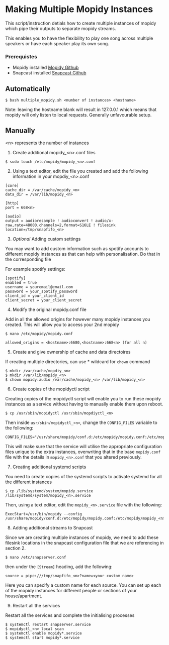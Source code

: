 # Making Multiple Mopidy Instances

This script/instruction detials how to create multiple instances of mopidy which pipe their outputs to separate mopidy streams. 

This enables you to have the flexibility to play one song across multiple speakers or have each speaker play its own song. 

### Prerequistes 

* Mopidy installed [Mopidy Github](https://github.com/mopidy/mopidy)
* Snapcast installed [Snapcast Github](https://github.com/badaix/snapcast)

## Automatically

```
$ bash multiple_mopidy.sh <number of instances> <hostname>
```
Note: leaving the hostname blank will result in 127.0.0.1 which means that mopidy will only listen to local requests. Generally unfavourable setup.
## Manually

\<n> represents the number of instances

1. Create additional mopidy_\<n>.conf files
```
$ sudo touch /etc/mopidy/mopidy_<n>.conf
```
2. Using a text editor, edit the file you created and add the following information in your mopdiy_\<n>.conf
```
[core]
cache_dir = /var/cache/mopidy_<n>
data_dir = /var/lib/mopidy_<n>

[http]
port = 668<n>

[audio]
output = audioresample ! audioconvert ! audio/x-raw,rate=48000,channels=2,format=S16LE ! filesink location=/tmp/snapfifo_<n>
```
3. _Optional_ Adding custom settings

You may want to add custom information such as spotify accounts to different mopidy instances as that can help with personalisation. Do that in the corresponding file

For example spotify settings:
```
[spotify]
enabled = true
username = youremail@email.com
password = your_spotify_password
client_id = your_client_id
client_secret = your_client_secret
```

4. Modify the original mopidy.conf file

Add in all the allowed origins for however many mopidy instances you created. This will allow you to access your 2nd mopidy 
```
$ nano /etc/mopidy/mopidy.conf

allowed_origins = <hostname>:6680,<hostname>:668<n> (for all n)
```
5. Create and give ownership of cache and data directoires

If creating multiple directories, can use * wildcard for `chown` command
```
$ mkdir /var/cache/mopdiy_<n>
$ mkdir /var/lib/mopidy_<n>
$ chown mopidy:audio /var/cache/mopidy_<n> /var/lib/mopidy_<n>
```
6. Create copies of the mopidyctl script

Creating copies of the mopidyctl script will enable you to run these mopidy instances as a service without having to manually enable them upon reboot.

```
$ cp /usr/sbin/mopidyctl /usr/sbin/mopdiyctl_<n>
```
Then inside `usr/sbin/mopidyctl_<n>`, change the `CONFIG_FILES` variable to the following:
```
CONFIG_FILES="/usr/share/mopidy/conf.d:/etc/mopidy/mopidy.conf:/etc/mopidy/mopidy_<n>.conf"
```
This will make sure that the service will utilise the appropriate configuration files
unique to the extra instances, overwriting that in the base `mopidy.conf` file with the details in `mopidy_<n>.conf` that you altered previously.

7. Creating additional systemd scripts

You need to create copies of the systemd scripts to activate systemd for all the different instances

```
$ cp /lib/systemd/system/mopidy.service /lib/systemd/system/mopidy_<n>.service
```
Then, using a text editor, edit the `mopidy_<n>.service` file with the following:
```
ExecStart=/usr/bin/mopidy --config /usr/share/mopidy/conf.d:/etc/mopidy/mopidy.conf:/etc/mopidy/mopidy_<n>.conf
```
8. Adding additional streams to Snapcast

Since we are creating multiple instances of mopidy, we need to add these filesink locations in the snapcast configuration file that we are referencing in section 2.

```
$ nano /etc/snapserver.conf
```
then under the `[Stream]` heading, add the following:
```
source = pipe:///tmp/snapfifo_<n>?name=<your custom name>
```
Here you can specify a custom name for each source. You can set up each of the mopidy instances for different people or sections of your house/apartment.

9. Restart all the services

Restart all the services and complete the initialising processes
```
$ systemctl restart snapserver.service
$ mopidyctl_<n> local scan
$ systemctl enable mopidy*.service
$ systemctl start mopidy*.service
